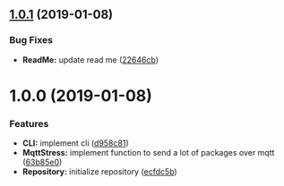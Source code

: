 ## [1.0.1](https://github.com/Joge97/mqtt-stress/compare/v1.0.0...v1.0.1) (2019-01-08)


### Bug Fixes

* **ReadMe:** update read me ([22646cb](https://github.com/Joge97/mqtt-stress/commit/22646cb))



# 1.0.0 (2019-01-08)


### Features

* **CLI:** implement cli ([d958c81](https://github.com/Joge97/mqtt-stress/commit/d958c81))
* **MqttStress:** implement function to send a lot of packages over mqtt ([63b85e0](https://github.com/Joge97/mqtt-stress/commit/63b85e0))
* **Repository:** initialize repository ([ecfdc5b](https://github.com/Joge97/mqtt-stress/commit/ecfdc5b))



